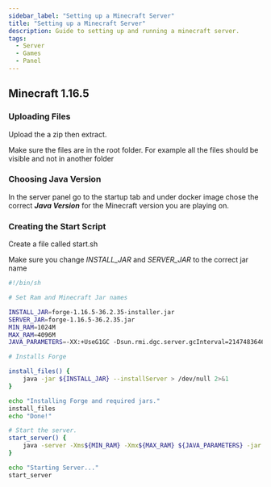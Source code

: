 ```yaml
---
sidebar_label: "Setting up a Minecraft Server"
title: "Setting up a Minecraft Server"
description: Guide to setting up and running a minecraft server.
tags:
  - Server
  - Games
  - Panel
---
```


## Minecraft 1.16.5

### Uploading Files
Upload the a zip then extract.

Make sure the files are in the root folder. For example all the files should be visible and not in another folder

### Choosing Java Version

In the server panel go to the startup tab and under docker image chose the correct ***Java Version*** for the Minecraft version you are playing on.

### Creating the Start Script

Create a file called start.sh


Make sure you change _INSTALL_JAR_ and _SERVER_JAR_ to the correct jar name

```sh title='start.sh'
#!/bin/sh

# Set Ram and Minecraft Jar names

INSTALL_JAR=forge-1.16.5-36.2.35-installer.jar
SERVER_JAR=forge-1.16.5-36.2.35.jar
MIN_RAM=1024M
MAX_RAM=4096M
JAVA_PARAMETERS=-XX:+UseG1GC -Dsun.rmi.dgc.server.gcInterval=2147483646 -XX:+UnlockExperimentalVMOptions -XX:G1NewSizePercent=20 -XX:G1ReservePercent=20 -XX:MaxGCPauseMillis=50 -XX:G1HeapRegionSize=32M -Dfml.readTimeout=180

# Installs Forge

install_files() {
    java -jar ${INSTALL_JAR} --installServer > /dev/null 2>&1
}

echo "Installing Forge and required jars."
install_files
echo "Done!"

# Start the server.
start_server() {
    java -server -Xms${MIN_RAM} -Xmx${MAX_RAM} ${JAVA_PARAMETERS} -jar ${SERVER_JAR} nogui
}

echo "Starting Server..."
start_server

```